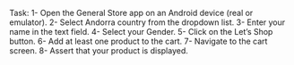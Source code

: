 Task:
1- Open the General Store app on an Android device (real or emulator).
2- Select Andorra country from the dropdown list.
3- Enter your name in the text field.
4- Select your Gender.
5- Click on the Let’s Shop button.
6- Add at least one product to the cart.
7- Navigate to the cart screen.
8- Assert that your product is displayed.
